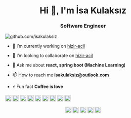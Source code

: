<h1 align="center">Hi 👋, I'm İsa Kulaksız</h1>
<h3 align="center">Software Engineer</h3>
<p align="left"> <img src="https://komarev.com/ghpvc/?username=github.com/isakulaksiz" alt="github.com/isakulaksiz" /> </p>

- 🔭 I’m currently working on [hizir-acil](https://github.com/isakulaksiz/hizirAcil-Symfony)

- 👯 I’m looking to collaborate on [hizir-acil](https://github.com/isakulaksiz/hizirAcil-Symfony)

- 💬 Ask me about **react, spring boot (Machine Learning)**

- 📫 How to reach me **isakulaksiz@outlook.com**

- ⚡ Fun fact **Coffee is love**

<p align="left"><img src="https://konpa.github.io/devicon/devicon.git/icons/react/react-original-wordmark.svg" alt="react" width="20" height="20"/> <img src="https://konpa.github.io/devicon/devicon.git/icons/css3/css3-original-wordmark.svg" alt="css3" width="20" height="20"/> <img src="https://konpa.github.io/devicon/devicon.git/icons/docker/docker-original-wordmark.svg" alt="docker" width="20" height="20"/> <img src="https://konpa.github.io/devicon/devicon.git/icons/java/java-original-wordmark.svg" alt="java" width="20" height="20"/> <img src="https://konpa.github.io/devicon/devicon.git/icons/javascript/javascript-original.svg" alt="javascript" width="20" height="20"/> <img src="https://konpa.github.io/devicon/devicon.git/icons/mongodb/mongodb-original-wordmark.svg" alt="mongodb" width="20" height="20"/> <img src="https://konpa.github.io/devicon/devicon.git/icons/php/php-original.svg" alt="php" width="20" height="20"/> <img src="https://konpa.github.io/devicon/devicon.git/icons/postgresql/postgresql-original-wordmark.svg" alt="postgresql" width="20" height="20"/> <img src="https://konpa.github.io/devicon/devicon.git/icons/python/python-original-wordmark.svg" alt="python" width="20" height="20"/></p><p align="center">
<a href="https://twitter.com/https://twitter.com/eyupoglu_isa" target="blank"><img align="center" src="https://cdn.jsdelivr.net/npm/simple-icons@3.0.1/icons/twitter.svg" alt="https://twitter.com/eyupoglu_isa" height="20" width="20" /></a>
<a href="https://linkedin.com/in/linkedin.com/in/isakulaksiz" target="blank"><img align="center" src="https://cdn.jsdelivr.net/npm/simple-icons@3.0.1/icons/linkedin.svg" alt="linkedin.com/in/isakulaksiz" height="20" width="20" /></a>
<a href="https://stackoverflow.com/isa" target="blank"><img align="center" src="https://cdn.jsdelivr.net/npm/simple-icons@3.0.1/icons/stackoverflow.svg" alt="isa" height="20" width="20" /></a>
<a href="https://fb.com/https://www.facebook.com/isa.askale" target="blank"><img align="center" src="https://cdn.jsdelivr.net/npm/simple-icons@3.0.1/icons/facebook.svg" alt="https://www.facebook.com/isa.askale" height="20" width="20" /></a>
<a href="https://instagram.com/https://www.instagram.com/isakulakszz/" target="blank"><img align="center" src="https://cdn.jsdelivr.net/npm/simple-icons@3.0.1/icons/instagram.svg" alt="https://www.instagram.com/isakulakszz/" height="20" width="20" /></a>
</p>
